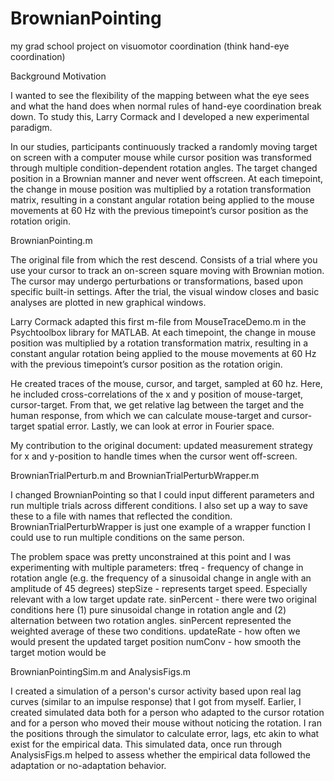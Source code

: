 # BrownianPointing
my grad school project on visuomotor coordination (think hand-eye coordination)

Background Motivation

I wanted to see the flexibility of the mapping between what the eye sees and what the hand does when normal rules of hand-eye coordination break down. To study this, Larry Cormack and I developed a new experimental paradigm.

In our studies, participants continuously tracked a randomly moving target on screen with a computer mouse while cursor position was transformed through multiple condition-dependent rotation angles. The target changed position in a Brownian manner and never went offscreen. At each timepoint, the change in mouse position was multiplied by a rotation transformation matrix, resulting in a constant angular rotation being applied to the mouse movements at 60 Hz with the previous timepoint’s cursor position as the rotation origin.


BrownianPointing.m

The original file from which the rest descend. Consists of a trial where you use your cursor to track an on-screen square moving with Brownian motion. The cursor may undergo perturbations or transformations, based upon specific built-in settings. After the trial, the visual window closes and basic analyses are plotted in new graphical windows.

 Larry Cormack adapted this first m-file from MouseTraceDemo.m in the Psychtoolbox library for MATLAB. At each timepoint, the change in mouse position was multiplied by a rotation transformation matrix, resulting in a constant angular rotation being applied to the mouse movements at 60 Hz with the previous timepoint’s cursor position as the rotation origin.

He created traces of the mouse, cursor, and target, sampled at 60 hz. Here, he included cross-correlations of the x and y position of mouse-target, cursor-target. From that, we get relative lag between the target and the human response, from which we can calculate mouse-target and cursor-target spatial error. Lastly, we can look at error in Fourier space.

My contribution to the original document: updated measurement strategy for x and y-position to handle times when the cursor went off-screen.


BrownianTrialPerturb.m and BrownianTrialPerturbWrapper.m

I changed BrownianPointing so that I could input different parameters and run multiple trials across different conditions. I also set up a way to save these to a file with names that reflected the condition. BrownianTrialPerturbWrapper is just one example of a wrapper function I could use to run multiple conditions on the same person.

The problem space was pretty unconstrained at this point and I was experimenting with multiple parameters:
tfreq - frequency of change in rotation angle (e.g. the frequency of a sinusoidal change in angle with an amplitude of 45 degrees)
stepSize - represents target speed. Especially relevant with a low target update rate.
sinPercent - there were two original conditions here (1) pure sinusoidal change in rotation angle and (2) alternation between two rotation angles. sinPercent represented the weighted average of these two conditions.
updateRate - how often we would present the updated target position
numConv - how smooth the target motion would be


BrownianPointingSim.m and AnalysisFigs.m

I created a simulation of a person's cursor activity based upon real lag curves (similar to an impulse response) that I got from myself. Earlier, I created simulated data both for a person who adapted to the cursor rotation and for a person who moved their mouse without noticing the rotation. I ran the positions through the simulator to calculate error, lags, etc akin to what exist for the empirical data. This simulated data, once run through AnalysisFigs.m helped to assess whether the empirical data followed the adaptation or no-adaptation behavior.
